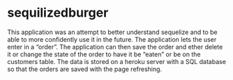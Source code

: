 # sequilizedburger
This application was an attempt to better understand sequelize and to be able to more confidently use it in the future. The application lets the user enter in a “order”. The application can then save the order and ether delete it or change the state of the order to have it be “eaten” or be on the customers table. The data is stored on a heroku server with a SQL database so that the orders are saved with the page refreshing. 
